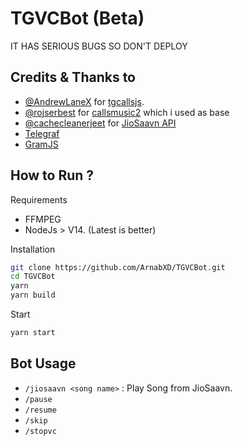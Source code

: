 # TGVCBot (Beta)

IT HAS SERIOUS BUGS SO DON'T DEPLOY

## Credits & Thanks to
- [@AndrewLaneX](https://github.com/AndrewLaneX) for [tgcallsjs](https://github.com/tgcallsjs/tgcalls).
- [@rojserbest](https://github.com/rojserbest) for [callsmusic2](https://github.com/callsmusic/callsmusic2) which i used as base
- [@cachecleanerjeet](https://github.com/cachecleanerjeet) for [JioSaavn API](https://github.com/cachecleanerjeet/JiosaavnAPI)
- [Telegraf](https://github.com/telegraf/telegraf/)
- [GramJS](https://github.com/gram-js/gramjs/)

## How to Run ?

Requirements

- FFMPEG
- NodeJs > V14. (Latest is better)

Installation
 
```bash
git clone https://github.com/ArnabXD/TGVCBot.git
cd TGVCBot
yarn
yarn build
```

Start

```bash
yarn start
```

## Bot Usage

- `/jiosaavn <song name>` : Play Song from JioSaavn.
- `/pause`
- `/resume`
- `/skip`
- `/stopvc`